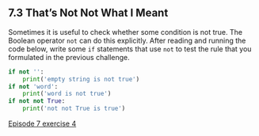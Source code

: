 ## 7.3 That’s Not Not What I Meant

Sometimes it is useful to check whether some condition is not true. The Boolean operator ```not``` can do this explicitly. After reading and running the code below, write some ```if``` statements that use ```not``` to test the rule that you formulated in the previous challenge.

```python
if not '':
    print('empty string is not true')
if not 'word':
    print('word is not true')
if not not True:
    print('not not True is true')

```

[Episode 7 exercise 4](episode7_ex4.md)
